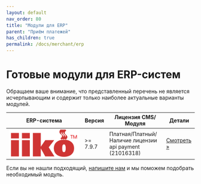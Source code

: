 ```yaml
---
layout: default
nav_order: 80
title: "Модули для ERP"
parent: "Приём платежей"
has_children: true
permalink: /docs/merchant/erp
---
```


# Готовые модули для ERP-систем

Обращаем ваше внимание, что представленный перечень не является исчерпывающим и содержит только наиболее
актуальные варианты модулей.

| ERP-система                          | Версия   | Лицензия CMS/Модуля                                     | Детали
| -------------------------------------| ---------| ------------------------------------------------------- | ---------------------------------
| ![iiko](/assets/images/erp/iiko.png) | >= 7.9.7 | Платная/Платный/Наличие лицензии api payment (21016318) | [Смотреть &raquo;](/docs/merchant/erp/iiko/)


Если вы не нашли подходящий, [напишите нам](https://www.invoicebox.ru/ru/contacts/feedback.html) и мы поможем подобрать необходимый модуль.
